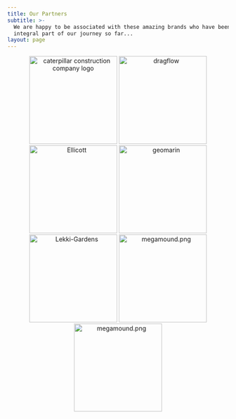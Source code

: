 ```yaml
---
title: Our Partners
subtitle: >-
  We are happy to be associated with these amazing brands who have been an
  integral part of our journey so far...
layout: page
---
```

<div align="center">
<img src="https://fitzpatricks.netlify.app/images/CAT.png" alt="caterpillar construction company logo" width="200px"/>
<img src="https://fitzpatricks.netlify.app/images/dragflow.png" alt="dragflow" width="200px"/>
<img src="https://fitzpatricks.netlify.app/images/Ellicott.jpg" alt="Ellicott" width="200px"/>
<img src="https://fitzpatricks.netlify.app/images/geomarin.png" alt="geomarin" width="200px"/>
<img src="https://fitzpatricks.netlify.app/images/Lekki-Gardens.jpg" alt="Lekki-Gardens" width="200px"/>
<img src="https://fitzpatricks.netlify.app/images/megamound.png" alt="megamound.png" width="200px"/>
<img src="https://fitzpatricks.netlify.app/images/thesaurus%20garden.jpg" alt="megamound.png" width="200px"/>
	</div>
